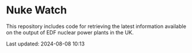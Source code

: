 # Nuke Watch

This repository includes code for retrieving the latest information available on the output of EDF nuclear power plants in the UK.

Last updated: 2024-08-08 10:13